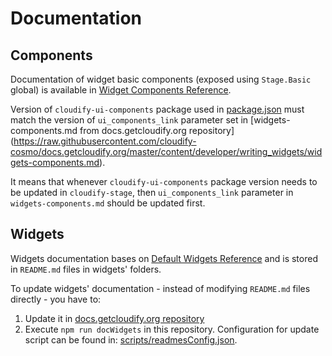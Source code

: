 # Documentation

## Components
Documentation of widget basic components (exposed using `Stage.Basic` global) is available in 
[Widget Components Reference](https://docs.cloudify.co/staging/dev/developer/writing_widgets/widgets-components/).

Version of `cloudify-ui-components` package used in [package.json](../package.json) 
must match the version of `ui_components_link` parameter set in 
[widgets-components.md from docs.getcloudify.org repository]
(https://raw.githubusercontent.com/cloudify-cosmo/docs.getcloudify.org/master/content/developer/writing_widgets/widgets-components.md).

It means that whenever `cloudify-ui-components` package version needs to be updated in `cloudify-stage`, 
then `ui_components_link` parameter in `widgets-components.md` should be updated first.

## Widgets
Widgets documentation bases on 
[Default Widgets Reference](https://docs.cloudify.co/staging/dev/working_with/console/default-widgets-ref/) 
and is stored in `README.md` files in widgets' folders.

To update widgets' documentation - instead of modifying `README.md` files directly - you have to:
1. Update it in [docs.getcloudify.org repository](https://github.com/cloudify-cosmo/docs.getcloudify.org/tree/master/content/working_with/console/widgets) 
2. Execute `npm run docWidgets` in this repository. Configuration for update script can be found in: 
   [scripts/readmesConfig.json](./../scripts/readmesConfig.json). 
